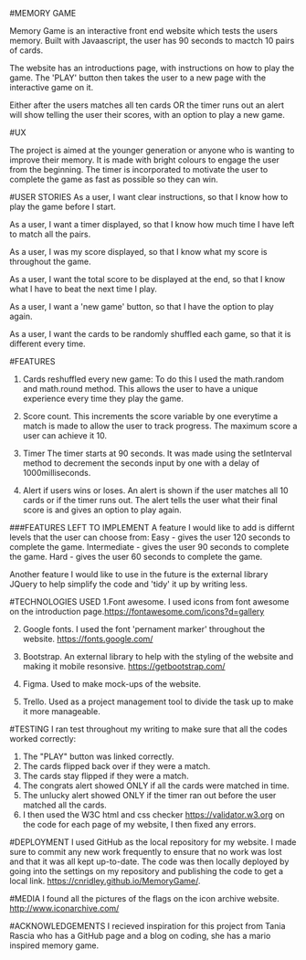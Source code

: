 #MEMORY GAME 

Memory Game is an interactive front end website which tests the users memory. 
Built with Javaascript, the user has 90 seconds to mactch 10 pairs of cards.

The website has an introductions page, with instructions on how to play the game. The 'PLAY' button then takes the user to a new page with the interactive game on it. 

Either after the users matches all ten cards OR the timer runs out an alert will show telling the user their scores, with an option to play a new game. 

#UX

The project is aimed at the younger generation or anyone who is wanting to improve their memory. 
It is made with bright colours to engage the user from the beginning. 
The timer is incorporated to motivate the user to complete the game as fast as possible so they can win. 

#USER STORIES 
As a user, I want clear instructions, so that I know how to play the game before I start.

As a user, I want a timer displayed, so that I know how much time I have left to match all the pairs.

As a user, I was my score displayed, so that I know what my score is throughout the game. 

As a user, I want the total score to be displayed at the end, so that I know what I have to beat the next time I play. 

As a user, I want a 'new game' button, so that I have the option to play again. 

As a user, I want the cards to be randomly shuffled each game, so that it is different every time. 

#FEATURES 
1. Cards reshuffled every new game:
To do this I used the math.random and math.round method. This allows the user to have a unique experience every time they play the game.

2. Score count. 
This increments the score variable by one everytime a match is made to allow the user to track progress. The maximum score a user can achieve it 10. 

3. Timer 
The timer starts at 90 seconds. It was made using the setInterval method to decrement the seconds input by one with a delay of 1000milliseconds. 

5. Alert if users wins or loses. 
An alert is shown if the user matches all 10 cards or if the timer runs out. The alert tells the user what their final score is and gives an option to play again. 

###FEATURES LEFT TO IMPLEMENT 
A feature I would like to add is differnt levels that the user can choose from:
Easy - gives the user 120 seconds to complete the game.
Intermediate - gives the user 90 seconds to complete the game.
Hard - gives the user 60 seconds to complete the game.

Another feature I would like to use in the future is the external library JQuery to help simplify the code and 'tidy' it up by writing less. 

#TECHNOLOGIES USED 
1.Font awesome. I used icons from font awesome on the introduction page.https://fontawesome.com/icons?d=gallery

2. Google fonts. I used the font 'pernament marker' throughout the website. https://fonts.google.com/

3. Bootstrap. An external library to help with the styling of the website and making it mobile resonsive. https://getbootstrap.com/

4. Figma. Used to make mock-ups of the website. 

5. Trello. Used as a project management tool to divide the task up to make it more manageable.

#TESTING 
I ran test throughout my writing to make sure that all the codes worked correctly:
1. The "PLAY" button was linked correctly. 
2. The cards flipped back over if they were a match. 
3. The cards stay flipped if they were a match. 
4. The congrats alert showed ONLY if all the cards were matched in time.
5. The unlucky alert showed ONLY if the timer ran out before the user matched all the cards. 
6. I then used the W3C html and css checker https://validator.w3.org on the code for each page of my website, I then fixed any errors.

#DEPLOYMENT 
I used GitHub as the local repository for my website. I made sure to commit any new work frequently to ensure that no work was lost and that it was all kept up-to-date.
The code was then locally deployed by going into the settings on my repository and publishing the code to get a local link. https://cnridley.github.io/MemoryGame/.

#MEDIA
I found all the pictures of the flags on the icon archive website. http://www.iconarchive.com/

#ACKNOWLEDGEMENTS
I recieved inspiration for this project from Tania Rascia who has a GitHub page and a blog on coding, she has a mario inspired memory game. 







